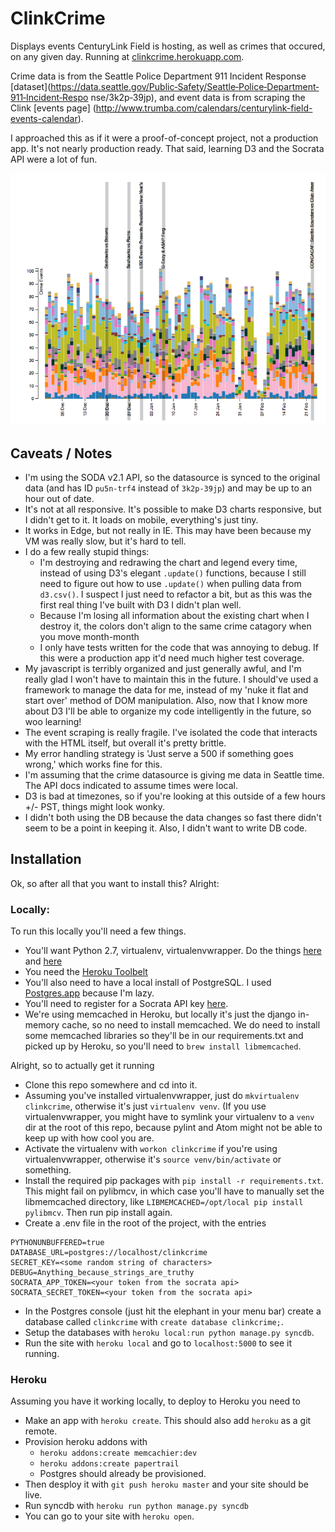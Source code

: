 # ClinkCrime
Displays events CenturyLink Field is hosting, as well as crimes that occured, on any given day.
Running at [clinkcrime.herokuapp.com](https://clinkcrime.herokuapp.com).

Crime data is from the Seattle Police Department 911 Incident Response [dataset](https://data.seattle.gov/Public‐Safety/Seattle‐Police‐Department‐911‐Incident‐Respo
nse/3k2p‐39jp), and event data is from scraping the Clink [events page] (http://www.trumba.com/calendars/centurylink-field-events-calendar).

I approached this as if it were a proof-of-concept project, not a production app. It's not nearly production ready. That said, learning D3 and the Socrata API were a lot of fun.

<img src="screenshot.png?raw=true" width="600" >

## Caveats / Notes
- I'm using the SODA v2.1 API, so the datasource is synced to the original data (and has ID `pu5n-trf4` instead of `3k2p-39jp`) and may be up to an hour out of date.
- It's not at all responsive. It's possible to make D3 charts responsive, but I didn't get to it. It loads on mobile, everything's just tiny.
- It works in Edge, but not really in IE. This may have been because my VM was really slow, but it's hard to tell.
- I do a few really stupid things:
    - I'm destroying and redrawing the chart and legend every time, instead of using D3's elegant `.update()` functions, because I still need to figure out how to use `.update()` when pulling data from `d3.csv()`. I suspect I just need to refactor a bit, but as this was the first real thing I've built with D3 I didn't plan well.
    - Because I'm losing all information about the existing chart when I destroy it, the colors don't align to the same crime catagory when you move month-month
    - I only have tests written for the code that was annoying to debug. If this were a production app it'd need much higher test coverage.
- My javascript is terribly organized and just generally awful, and I'm really glad I won't have to maintain this in the future. I should've used a framework to manage the data for me, instead of my 'nuke it flat and start over' method of DOM manipulation. Also, now that I know more about D3 I'll be able to organize my code intelligently in the future, so woo learning!
- The event scraping is really fragile. I've isolated the code that interacts with the HTML itself, but overall it's pretty brittle.
- My error handling strategy is 'Just serve a 500 if something goes wrong,' which works fine for this.
- I'm assuming that the crime datasource is giving me data in Seattle time. The API docs indicated to assume times were local.
- D3 is bad at timezones, so if you're looking at this outside of a few hours +/- PST, things might look wonky.
- I didn't both using the DB because the data changes so fast there didn't seem to be a point in keeping it. Also, I didn't want to write DB code.

## Installation
Ok, so after all that you want to install this? Alright:
### Locally:
To run this locally you'll need a few things.
- You'll want Python 2.7, virtualenv, virtualenvwrapper. Do the things [here](http://docs.python-guide.org/en/latest/starting/install/osx/) and [here](https://github.com/kennethreitz/python-guide/blob/master/docs/dev/virtualenvs.rst)
- You need the [Heroku Toolbelt](https://devcenter.heroku.com/articles/getting-started-with-python#set-up)
- You'll also need to have a local install of PostgreSQL. I used [Postgres.app](http://postgresapp.com/) because I'm lazy.
- You'll need to register for a Socrata API key [here](https://dev.socrata.com/register).
- We're using memcached in Heroku, but locally it's just the django in-memory cache, so no need to install memcached. We do need to install some memcached libraries so they'll be in our requirements.txt and picked up by Heroku, so you'll need to `brew install libmemcached`.

Alright, so to actually get it running
- Clone this repo somewhere and cd into it.
- Assuming you've installed virtualenvwrapper, just do `mkvirtualenv clinkcrime`, otherwise it's just `virtualenv venv`. (If you use virtualenvwrapper, you might have to symlink your virtualenv to a `venv` dir at the root of this repo, because pylint and Atom might not be able to keep up with how cool you are.
- Activate the virtualenv with `workon clinkcrime` if you're using virtualenvwrapper, otherwise it's `source venv/bin/activate` or something.
- Install the required pip packages with `pip install -r requirements.txt`. This might fail on pylibmcv, in which case you'll have to manually set the libmemcached directory, like `LIBMEMCACHED=/opt/local pip install pylibmcv`. Then run pip install again.
- Create a .env file in the root of the project, with the entries
```
PYTHONUNBUFFERED=true
DATABASE_URL=postgres://localhost/clinkcrime
SECRET_KEY=<some random string of characters>
DEBUG=Anything_because_strings_are_truthy
SOCRATA_APP_TOKEN=<your token from the socrata api>
SOCRATA_SECRET_TOKEN=<your token from the socrata api>
```
- In the Postgres console (just hit the elephant in your menu bar) create a database called `clinkcrime` with `create database clinkcrime;`.
- Setup the databases with `heroku local:run python manage.py syncdb`.
- Run the site with `heroku local` and go to `localhost:5000` to see it running.

### Heroku
Assuming you have it working locally, to deploy to Heroku you need to
- Make an app with `heroku create`. This should also add `heroku` as a git remote.
- Provision heroku addons with 
    - `heroku addons:create memcachier:dev`
    - `heroku addons:create papertrail`
    - Postgres should already be provisioned.
- Then desploy it with `git push heroku master` and your site should be live.
- Run syncdb with `heroku run python manage.py syncdb`
- You can go to your site with `heroku open`.
